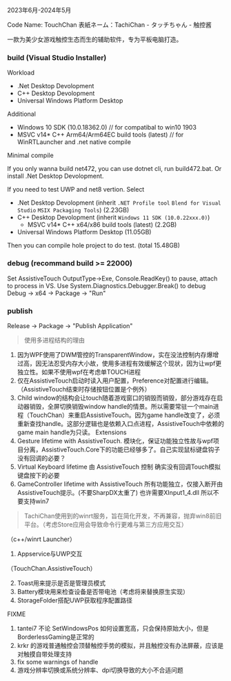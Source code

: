2023年6月-2024年5月

Code Name: TouchChan
表紙ネーム：TachiChan - タッチちゃん - 触控酱

一款为美少女游戏触控生态而生的辅助软件，专为平板电脑打造。

### build (Visual Studio Installer)

Workload

* .Net Desktop Devolopment
* C++ Desktop Devolopment
* Universal Windows Platform Desktop

Additional

* Windows 10 SDK (10.0.18362.0) // for compatibal to win10 1903
* MSVC v14* C++ Arm64/Arm64EC build tools (latest) // for WinRTLauncher and .net native compile 

Minimal compile

If you only wanna build net472, you can use dotnet cli, run build472.bat. Or install .Net Desktop Devolopment.

If you need to test UWP and net8 vertion. Select

* .Net Desktop Devolopment (inherit `.NET Profile tool` `Blend for Visual Studio` `MSIX Packaging Tools`) (2.23GB)
* C++ Desktop Devolopment (inherit `Windows 11 SDK (10.0.22xxx.0)`)
    - MSVC v14* C++ x64/x86 build tools (latest) (2.2GB)
* Universal Windows Platform Desktop (11.05GB)

Then you can compile hole project to do test. (total 15.48GB)

### debug (recommand build >= 22000)
Set AssistiveTouch OutputType->Exe, Console.ReadKey() to pause, attach to process in VS. Use System.Diagnostics.Debugger.Break() to debug
Debug -> x64 -> Package -> "Run"

### publish
Release -> Package -> "Publish Application"



> 使用多进程结构的理由

1. 因为WPF使用了DWM管控的TransparentWindow，实在没法控制内存爆增过高，因无法忍受内存大小故，使用多进程有效缓解这个现状，因为让wpf更独立性。如果不使用wpf在考虑单TOUCH进程
2. 仅在AssistiveTouch启动时读入用户配置，Preference对配置进行编辑。（AssistiveTouch结束时存储按钮位置是个例外）
3. Child window的结构会让touch随着游戏窗口的销毁而销毁，部分游戏存在启动器销毁，全屏切换销毁window handle的情景。所以需要常驻一个main进程（TouchChan）来重启AssistiveTouch。因为game handle改变了，必须重新查找handle。这部分逻辑也是依赖入口点进程，AssistiveTouch中依赖的game main handle为只读。
Extensions
4. Gesture lifetime with AssistiveTouch. 模块化，保证功能独立性故与wpf项目分离，AssistiveTouch.Core下的功能已经够多了。自己实现鼠标键盘钩子没有回调的必要？
5. Virtual Keyboard lifetime 由 AssistiveTouch 控制 确实没有回调Touch模拟键盘按下的必要
6. GameController lifetime with AssistiveTouch 所有功能独立，仅接入断开由AssistiveTouch提示。(不要SharpDX太重了) 也许需要XInput1_4.dll 所以不要支持win7

> TachiChan使用到的winrt服务，旨在简化开发，不再兼容，抛弃win8前旧平台。（考虑Store应用会导致命令行更难与第三方应用交互）


（c++/winrt Launcher）

1. Appservice与UWP交互

（TouchChan.AssistiveTouch）

2. Toast用来提示是否是管理员模式
3. Battery模块用来检查设备是否带电池（考虑将来替换原生实现）
4. StorageFolder搭配UWP获取程序配置路径



FIXME
1. tantei7 不论 SetWindowsPos 如何设置宽高，只会保持原始大小，但是BorderlessGaming是正常的
2. krkr 的游戏普通触控会顶替触控手势的模拟，并且触控没有办法屏蔽，应该是对触摸自带处理支持
4. fix some warnings of handle
5. 游戏分辨率切换或系统分辨率、dpi切换导致的大小不合适问题
